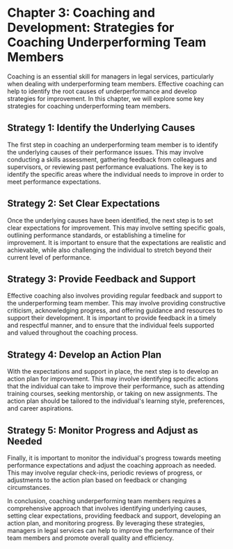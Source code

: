 Chapter 3: Coaching and Development: Strategies for Coaching Underperforming Team Members
=========================================================================================

Coaching is an essential skill for managers in legal services, particularly when dealing with underperforming team members. Effective coaching can help to identify the root causes of underperformance and develop strategies for improvement. In this chapter, we will explore some key strategies for coaching underperforming team members.

Strategy 1: Identify the Underlying Causes
------------------------------------------

The first step in coaching an underperforming team member is to identify the underlying causes of their performance issues. This may involve conducting a skills assessment, gathering feedback from colleagues and supervisors, or reviewing past performance evaluations. The key is to identify the specific areas where the individual needs to improve in order to meet performance expectations.

Strategy 2: Set Clear Expectations
----------------------------------

Once the underlying causes have been identified, the next step is to set clear expectations for improvement. This may involve setting specific goals, outlining performance standards, or establishing a timeline for improvement. It is important to ensure that the expectations are realistic and achievable, while also challenging the individual to stretch beyond their current level of performance.

Strategy 3: Provide Feedback and Support
----------------------------------------

Effective coaching also involves providing regular feedback and support to the underperforming team member. This may involve providing constructive criticism, acknowledging progress, and offering guidance and resources to support their development. It is important to provide feedback in a timely and respectful manner, and to ensure that the individual feels supported and valued throughout the coaching process.

Strategy 4: Develop an Action Plan
----------------------------------

With the expectations and support in place, the next step is to develop an action plan for improvement. This may involve identifying specific actions that the individual can take to improve their performance, such as attending training courses, seeking mentorship, or taking on new assignments. The action plan should be tailored to the individual's learning style, preferences, and career aspirations.

Strategy 5: Monitor Progress and Adjust as Needed
-------------------------------------------------

Finally, it is important to monitor the individual's progress towards meeting performance expectations and adjust the coaching approach as needed. This may involve regular check-ins, periodic reviews of progress, or adjustments to the action plan based on feedback or changing circumstances.

In conclusion, coaching underperforming team members requires a comprehensive approach that involves identifying underlying causes, setting clear expectations, providing feedback and support, developing an action plan, and monitoring progress. By leveraging these strategies, managers in legal services can help to improve the performance of their team members and promote overall quality and efficiency.

